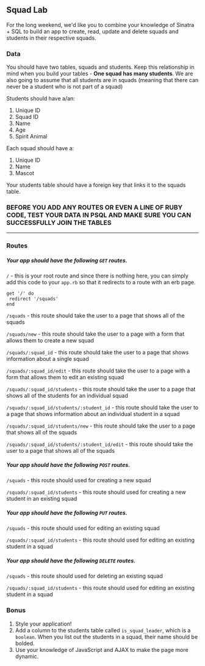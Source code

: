 ## Squad Lab

For the long weekend, we'd like you to combine your knowledge of Sinatra + SQL to build an app to create, read, update and delete squads and students in their respective squads.

### Data

You should have two tables, squads and students. Keep this relationship in mind when you build your tables - **One squad has many students**. We are also going to assume that all students are in squads (meaning that there can never be a student who is not part of a squad)

Students should have a/an:

1. Unique ID  
2. Squad ID
1. Name
2. Age
3. Spirit Animal

Each squad should have a:

1. Unique ID
1. Name
2. Mascot

Your students table should have a foreign key that links it to the squads table.

### BEFORE YOU ADD ANY ROUTES OR EVEN A LINE OF RUBY CODE, TEST YOUR DATA IN PSQL AND MAKE SURE YOU CAN SUCCESSFULLY JOIN THE TABLES

-------

### Routes

##### Your app should have the following `GET` routes.

`/` - this is your root route and since there is nothing here, you can simply add this code to your `app.rb` so that it redirects to a route with an erb page.

```
get '/' do
 redirect '/squads'
end 
```

`/squads` - this route should take the user to a page that shows all of the squads

`/squads/new` - this route should take the user to a page with a form that allows them to create a new squad

`/squads/:squad_id` - this route should take the user to a page that shows information about a single squad

`/squads/:squad_id/edit` - this route should take the user to a page with a form that allows them to edit an existing squad

`/squads/:squad_id/students` - this route should take the user to a page that shows all of the students for an individual squad

`/squads/:squad_id/students/:student_id` - this route should take the user to a page that shows information about an individual student in a squad

`/squads/:squad_id/students/new` - this route should take the user to a page that shows all of the squads

`/squads/:squad_id/students/:student_id/edit` - this route should take the user to a page that shows all of the squads

##### Your app should have the following `POST` routes.

`/squads` - this route should used for creating a new squad

`/squads/:squad_id/students` - this route should used for creating a new student in an existing squad

##### Your app should have the following `PUT` routes.

`/squads` - this route should used for editing an existing squad

`/squads/:squad_id/students` - this route should used for editing an existing student in a squad

##### Your app should have the following `DELETE` routes.

`/squads` - this route should used for deleting an existing squad

`/squads/:squad_id/students` - this route should used for editing an existing student in a squad


### Bonus

1. Style your application!
2. Add a column to the students table called `is_squad_leader`, which is a `boolean`. When you list out the students in a squad, their name should be bolded.
2. Use your knowledge of JavaScript and AJAX to make the page more dynamic.
